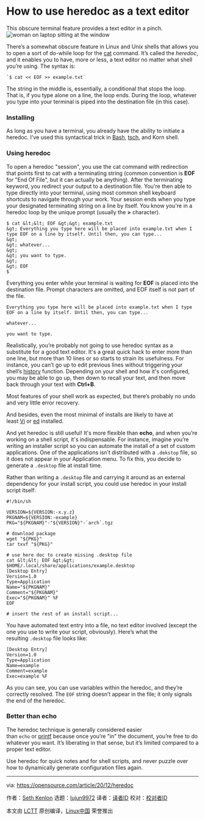 [#]: collector: (lujun9972)
[#]: translator: (geekpi)
[#]: reviewer: ( )
[#]: publisher: ( )
[#]: url: ( )
[#]: subject: (How to use heredoc as a text editor)
[#]: via: (https://opensource.com/article/20/12/heredoc)
[#]: author: (Seth Kenlon https://opensource.com/users/seth)

How to use heredoc as a text editor
======
This obscure terminal feature provides a text editor in a pinch.
![woman on laptop sitting at the window][1]

There’s a somewhat obscure feature in Linux and Unix shells that allows you to open a sort of do-while loop for the [cat][2] command. It’s called the _heredoc_, and it enables you to have, more or less, a text editor no matter what shell you’re using. The syntax is:


```
`$ cat << EOF >> example.txt`
```

The string in the middle is, essentially, a conditional that stops the loop. That is, if you type alone on a line, the loop ends. During the loop, whatever you type into your terminal is piped into the destination file (in this case).

### Installing

As long as you have a terminal, you already have the ability to initiate a heredoc. I’ve used this syntactical trick in [Bash][3], [tsch][4], and Korn shell.

### Using heredoc

To open a heredoc "session", you use the cat command with redirection that points first to cat with a terminating string (common convention is **EOF** for "End Of File", but it can actually be anything). After the terminating keyword, you redirect your output to a destination file. You're then able to type directly into your terminal, using most common shell keyboard shortcuts to navigate through your work. Your session ends when you type your designated terminating string on a line by itself. You know you're in a heredoc loop by the unique prompt (usually the **&gt;** character).


```
$ cat &lt;&lt; EOF &gt;&gt; example.txt
&gt; Everything you type here will be placed into example.txt when I type EOF on a line by itself. Until then, you can type...
&gt;
&gt; whatever...
&gt;
&gt; you want to type.
&gt;
&gt; EOF
$  
```

Everything you enter while your terminal is waiting for **EOF** is placed into the destination file. Prompt characters are omitted, and EOF itself is not part of the file.


```
Everything you type here will be placed into example.txt when I type EOF on a line by itself. Until then, you can type...

whatever...

you want to type.
```

Realistically, you’re probably not going to use heredoc syntax as a substitute for a good text editor. It's a great quick hack to enter more than one line, but more than 10 lines or so starts to strain its usefulness. For instance, you can’t go up to edit previous lines without triggering your shell’s [history][5] function. Depending on your shell and how it's configured, you may be able to go up, then down to recall your text, and then move back through your text with **Ctrl+B**. 

Most features of your shell work as expected, but there’s probably no undo and very little error recovery.

And besides, even the most minimal of installs are likely to have at least [Vi][6] or [ed][7] installed.

And yet heredoc is still useful! It's more flexible than **echo**, and when you’re working on a shell script, it's indispensable. For instance, imagine you’re writing an installer script so you can automate the install of a set of custom applications. One of the applications isn’t distributed with a `.dekstop` file, so it does not appear in your Application menu. To fix this, you decide to generate a `.desktop` file at install time.

Rather than writing a `.desktop` file and carrying it around as an external dependency for your install script, you could use heredoc in your install script itself:


```
#!/bin/sh

VERSION=${VERSION:-x.y.z}
PKGNAM=${VERSION:-example}
PKG="${PKGNAM}"-"${VERSION}"-`arch`.tgz

# download package
wget "${PKG}"
tar txvf "${PKG}"

# use here doc to create missing .desktop file
cat &lt;&lt; EOF &gt;&gt; $HOME/.local/share/applications/example.desktop
[Desktop Entry]
Version=1.0
Type=Application
Name="${PKGNAM}"
Comment="${PKGNAM}"
Exec="${PKGNAM}" %F
EOF

# insert the rest of an install script...
```

You have automated text entry into a file, no text editor involved (except the one you use to write your script, obviously). Here’s what the resulting `.desktop` file looks like:


```
[Desktop Entry]
Version=1.0
Type=Application
Name=example
Comment=example
Exec=example %F
```

As you can see, you can use variables within the heredoc, and they’re correctly resolved. The `EOF` string doesn’t appear in the file; it only signals the end of the heredoc.

### Better than echo

The heredoc technique is generally considered easier than `echo` or [printf][8] because once you’re "in" the document, you’re free to do whatever you want. It’s liberating in that sense, but it’s limited compared to a proper text editor.

Use heredoc for quick notes and for shell scripts, and never puzzle over how to dynamically generate configuration files again.

--------------------------------------------------------------------------------

via: https://opensource.com/article/20/12/heredoc

作者：[Seth Kenlon][a]
选题：[lujun9972][b]
译者：[译者ID](https://github.com/译者ID)
校对：[校对者ID](https://github.com/校对者ID)

本文由 [LCTT](https://github.com/LCTT/TranslateProject) 原创编译，[Linux中国](https://linux.cn/) 荣誉推出

[a]: https://opensource.com/users/seth
[b]: https://github.com/lujun9972
[1]: https://opensource.com/sites/default/files/styles/image-full-size/public/lead-images/lenovo-thinkpad-laptop-window-focus.png?itok=g0xPm2kD (young woman working on a laptop)
[2]: https://opensource.com/article/19/2/getting-started-cat-command
[3]: https://opensource.com/article/20/4/bash-sysadmins-ebook
[4]: https://opensource.com/article/20/8/tcsh
[5]: https://opensource.com/article/20/6/bash-history-commands
[6]: https://opensource.com/article/19/3/getting-started-vim
[7]: https://opensource.com/article/20/12/gnu-ed
[8]: https://opensource.com/article/20/8/printf

